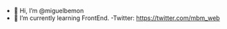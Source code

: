 - 👋 Hi, I’m @miguelbemon
- 🌱 I’m currently learning FrontEnd.
-Twitter: https://twitter.com/mbm_web



